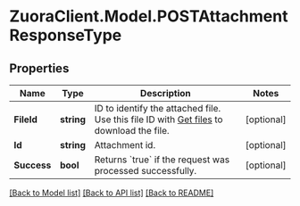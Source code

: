 # ZuoraClient.Model.POSTAttachmentResponseType

## Properties

Name | Type | Description | Notes
------------ | ------------- | ------------- | -------------
**FileId** | **string** | ID to identify the attached file. Use this file ID with [Get files](https://www.zuora.com/developer/api-reference/#operation/GET_Files) to download the file.  | [optional] 
**Id** | **string** | Attachment id.  | [optional] 
**Success** | **bool** | Returns &#x60;true&#x60; if the request was processed successfully.  | [optional] 

[[Back to Model list]](../README.md#documentation-for-models) [[Back to API list]](../README.md#documentation-for-api-endpoints) [[Back to README]](../README.md)

